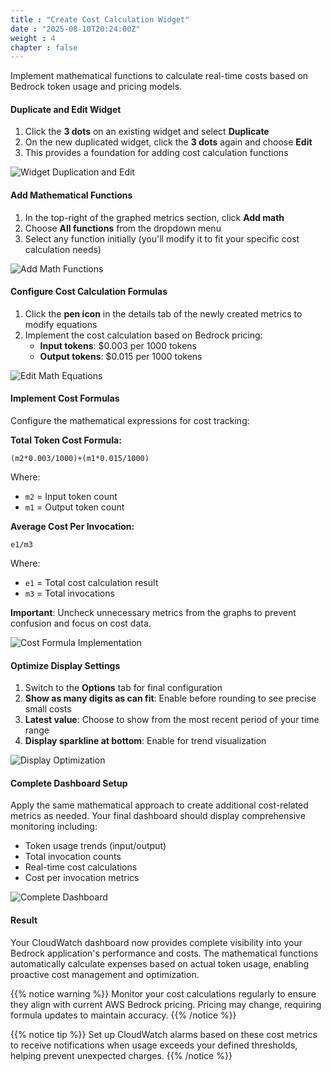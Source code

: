 ```yaml
---
title : "Create Cost Calculation Widget"
date : "2025-08-10T20:24:00Z"
weight : 4
chapter : false
---
```


Implement mathematical functions to calculate real-time costs based on Bedrock token usage and pricing models.

#### Duplicate and Edit Widget

1. Click the **3 dots** on an existing widget and select **Duplicate**
2. On the new duplicated widget, click the **3 dots** again and choose **Edit**
3. This provides a foundation for adding cost calculation functions

![Widget Duplication and Edit](/images/11/11-12.png?featherlight=false&width=90pc)

#### Add Mathematical Functions

1. In the top-right of the graphed metrics section, click **Add math**
2. Choose **All functions** from the dropdown menu
3. Select any function initially (you'll modify it to fit your specific cost calculation needs)

![Add Math Functions](/images/11/11-13.png?featherlight=false&width=90pc)

#### Configure Cost Calculation Formulas

1. Click the **pen icon** in the details tab of the newly created metrics to modify equations
2. Implement the cost calculation based on Bedrock pricing:
   - **Input tokens**: $0.003 per 1000 tokens
   - **Output tokens**: $0.015 per 1000 tokens

![Edit Math Equations](/images/11/11-14.png?featherlight=false&width=90pc)

#### Implement Cost Formulas

Configure the mathematical expressions for cost tracking:

**Total Token Cost Formula:**
```
(m2*0.003/1000)+(m1*0.015/1000)
```
Where:
- `m2` = Input token count
- `m1` = Output token count

**Average Cost Per Invocation:**
```
e1/m3
```
Where:
- `e1` = Total cost calculation result
- `m3` = Total invocations

**Important**: Uncheck unnecessary metrics from the graphs to prevent confusion and focus on cost data.

![Cost Formula Implementation](/images/11/11-15.png?featherlight=false&width=90pc)

#### Optimize Display Settings

1. Switch to the **Options** tab for final configuration
2. **Show as many digits as can fit**: Enable before rounding to see precise small costs
3. **Latest value**: Choose to show from the most recent period of your time range
4. **Display sparkline at bottom**: Enable for trend visualization

![Display Optimization](/images/11/11-16.png?featherlight=false&width=90pc)

#### Complete Dashboard Setup

Apply the same mathematical approach to create additional cost-related metrics as needed. Your final dashboard should display comprehensive monitoring including:

- Token usage trends (input/output)
- Total invocation counts
- Real-time cost calculations
- Cost per invocation metrics

![Complete Dashboard](/images/11/11-17.png?featherlight=false&width=90pc)

#### Result

Your CloudWatch dashboard now provides complete visibility into your Bedrock application's performance and costs. The mathematical functions automatically calculate expenses based on actual token usage, enabling proactive cost management and optimization.

{{% notice warning %}}
Monitor your cost calculations regularly to ensure they align with current AWS Bedrock pricing. Pricing may change, requiring formula updates to maintain accuracy.
{{% /notice %}}

{{% notice tip %}}
Set up CloudWatch alarms based on these cost metrics to receive notifications when usage exceeds your defined thresholds, helping prevent unexpected charges.
{{% /notice %}}
